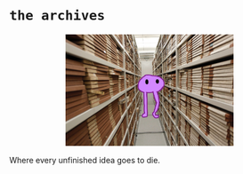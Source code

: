 # `the archives`

<p align="center">
<img src="./asset/piku_in_the_archives.jpg" width=60% height=60%>
</p>

Where every unfinished idea goes to die.
